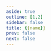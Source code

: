 ```yaml
---
aside: true
outline: [1,2]
sidebar: false
title: {{name}}
prev: false
next: false
---
```


<script setup>
import { useTheme } from 'vitepress-openapi/client'
import spec from './public/openapi.json'

useTheme({
    i18n: {
        locale: 'es',
    }
})
</script>

<OASpec :spec="spec" />
